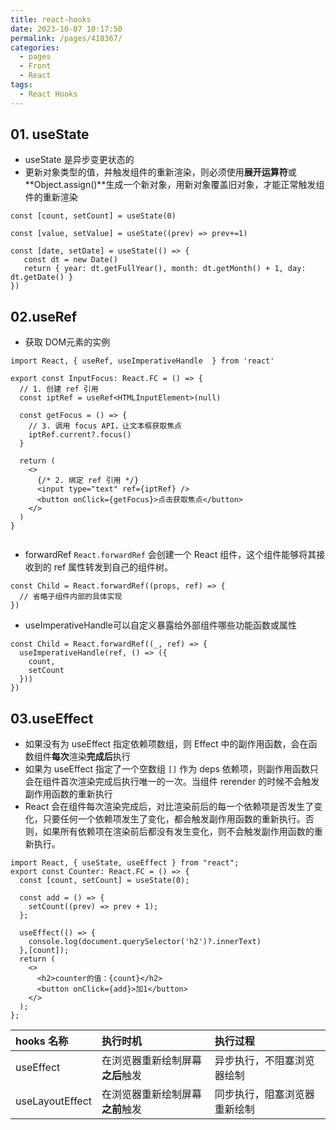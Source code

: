 ```yaml
---
title: react-hooks
date: 2023-10-07 10:17:50
permalink: /pages/418367/
categories:
  - pages
  - Front
  - React
tags:
  - React Hooks
---
```


## 01. useState

- useState 是异步变更状态的
- 更新对象类型的值，并触发组件的重新渲染，则必须使用**展开运算符**或**Object.assign()**生成一个新对象，用新对象覆盖旧对象，才能正常触发组件的重新渲染

```tsx
const [count, setCount] = useState(0)

const [value, setValue] = useState((prev) => prev+=1)

const [date, setDate] = useState(() => {
   const dt = new Date()
   return { year: dt.getFullYear(), month: dt.getMonth() + 1, day: dt.getDate() }
})
```

## 02.useRef

- 获取 DOM元素的实例

```tsx
import React, { useRef, useImperativeHandle  } from 'react'

export const InputFocus: React.FC = () => {
  // 1. 创建 ref 引用
  const iptRef = useRef<HTMLInputElement>(null)

  const getFocus = () => {
    // 3. 调用 focus API，让文本框获取焦点
    iptRef.current?.focus()
  }

  return (
    <>
      {/* 2. 绑定 ref 引用 */}
      <input type="text" ref={iptRef} />
      <button onClick={getFocus}>点击获取焦点</button>
    </>
  )
}


```

-  forwardRef `React.forwardRef` 会创建一个 React 组件，这个组件能够将其接收到的 ref 属性转发到自己的组件树。

```tsx
const Child = React.forwardRef((props, ref) => {
  // 省略子组件内部的具体实现
})
```

- useImperativeHandle可以自定义暴露给外部组件哪些功能函数或属性

```tsx
const Child = React.forwardRef((_, ref) => {
  useImperativeHandle(ref, () => ({
    count,
    setCount
  }))
})

```

## 03.useEffect

-  如果没有为 useEffect 指定依赖项数组，则 Effect 中的副作用函数，会在函数组件**每次**渲染**完成后**执行
- 如果为 useEffect 指定了一个空数组 `[]` 作为 deps 依赖项，则副作用函数只会在组件首次渲染完成后执行唯一的一次。当组件 rerender 的时候不会触发副作用函数的重新执行
- React 会在组件每次渲染完成后，对比渲染前后的每一个依赖项是否发生了变化，只要任何一个依赖项发生了变化，都会触发副作用函数的重新执行。否则，如果所有依赖项在渲染前后都没有发生变化，则不会触发副作用函数的重新执行。

```tsx
import React, { useState, useEffect } from "react";
export const Counter: React.FC = () => {
  const [count, setCount] = useState(0);

  const add = () => {
    setCount((prev) => prev + 1);
  };

  useEffect(() => {
    console.log(document.querySelector('h2')?.innerText)
  },[count]);
  return (
    <>
      <h2>counter的值：{count}</h2>
      <button onClick={add}>加1</button>
    </>
  );
};
```

| hooks 名称      | 执行时机                         | 执行过程                     |
| :-------------- | :------------------------------- | :--------------------------- |
| useEffect       | 在浏览器重新绘制屏幕**之后**触发 | 异步执行，不阻塞浏览器绘制   |
| useLayoutEffect | 在浏览器重新绘制屏幕**之前**触发 | 同步执行，阻塞浏览器重新绘制 |
